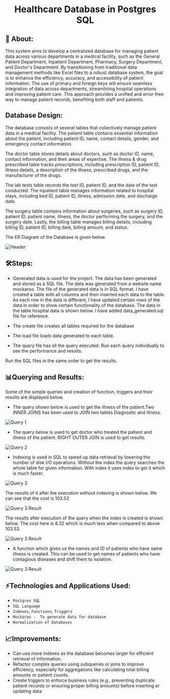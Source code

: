 
<h1 align="center">Healthcare Database in Postgres SQL</h1>

## 🚀 About:

This system aims to develop a centralized database for managing patient data across various departments in a medical facility, such as the General Patient Department, Inpatient Department, Pharmacy, Surgery Department, and Doctor's Department. By transitioning from traditional data management methods like Excel files to a robust database system, the goal is to enhance the efficiency, accuracy, and accessibility of patient information. The use of primary and foreign keys will ensure seamless integration of data across departments, streamlining hospital operations and improving patient care. This approach provides a unified and error-free way to manage patient records, benefiting both staff and patients.

## Database Design:

The database consists of several tables that collectively manage patient data in a medical facility. The patient table contains essential information about the patient, including patient ID, name, contact details, gender, and emergency contact information.

The doctor table stores details about doctors, such as doctor ID, name, contact information, and their areas of expertise. The illness & drug prescribed table tracks prescriptions, including prescription ID, patient ID, illness details, a description of the illness, prescribed drugs, and the manufacturer of the drugs.

The lab tests table records the test ID, patient ID, and the date of the test conducted. The inpatient table manages information related to hospital stays, including bed ID, patient ID, illness, admission date, and discharge date.

The surgery table contains information about surgeries, such as surgery ID, patient ID, patient name, illness, the doctor performing the surgery, and the surgery date. Lastly, the billing table manages billing details, including billing ID, patient ID, billing date, billing amount, and status.

The ER Diagram of the Database is given below.

<img src="Images/ERDiagram.png" alt="Header"/>


## 🛠️Steps:
- Generated data is used for the project. The data has
been generated and stored as a SQL file. The data was
generated from a website name mockaroo. The file of the
generated data is in SQL format. I have created a table
with all columns and then inserted each data to the table. As
each row in the data is different, I have updated certain
rows of the data in order to show certain functionality of the
database. The data in the table hospital data is shown below.
I have added data_generated.sql file for reference.


- The create file creates all tables required for the database


- The load file loads data generated to each table.


- The query file has all the query executed. Run each query individually to see the performance and results.


Run the SQL files in the same order to get the results.

## 📊Querying and Results:

Some of the simple queries and creation of function, triggers and their results are displayed below. 

- The query shown below is used to get the illness of the patient.Two INNER JOINS has been used to JOIN two tables Diagnostic and Illness.

<img src="Images/Q1.jpg" alt="Query 1"/>


- The query below is used to get doctor who treated the patient and illness of the patient. RIGHT OUTER JOIN is used to get results.

<img src="Images/Q2.jpg" alt="Query 2"/>

- Indexing is used in SQL to speed up data retrieval by lowering the number of disk I/O operations. Without the index the query searches the whole table for given information. With index it uses index to get it which is much faster.

<img src="Images/Q3.png" alt="Query 3"/>

The results of it after the execution without indexing is shown below. We can see that the cost is 103.53

<img src="Images/R31.jpg" alt="Query 3 Result"/>

The results after execution of the query when the index is created is shown below. The cost here is 8.32 which is much less when compared to above 103.53.

<img src="Images/R32.jpg" alt="Query 3 Result"/>

- A function which gives us the names and ID of patients who have same illness is created. This can be used to get names of patients who have contagious diseases and shift them to isolation.

<img src="Images/Q4.jpg" alt="Query 3 Result"/>

## ⚡Technologies and Applications Used:

- `Postgres SQL`
- `SQL Language`
- `Indexes`, `Functions`, `Triggers`
- `Mockaroo -  To generate data for database`
- `Normalization of Databases`

## 📈Improvements:

- Can use more indexes as the database becomes larger for efficient retrieval of information.
- Refactor complex queries using subqueries or joins to improve efficiency, especially for aggregations like calculating total billing amounts or patient counts.
- Create triggers to enforce business rules (e.g., preventing duplicate patient records or ensuring proper billing amounts) before inserting or updating data